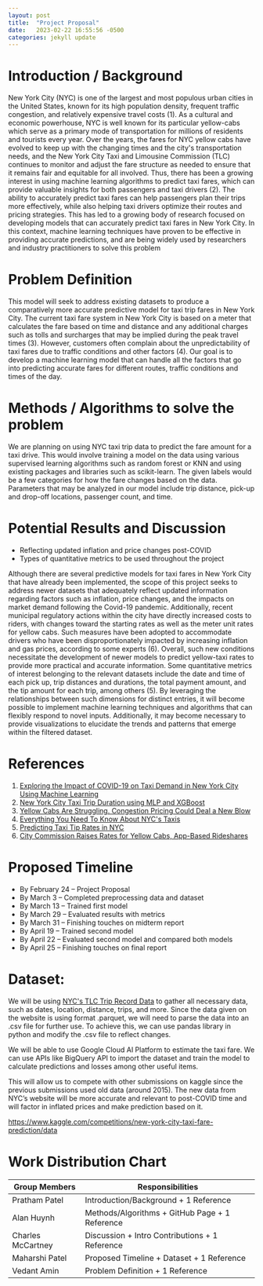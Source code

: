 ```yaml
---
layout: post
title:  "Project Proposal"
date:   2023-02-22 16:55:56 -0500
categories: jekyll update
---
```

# Introduction / Background

New York City (NYC) is one of the largest and most populous urban cities in the United States, known for its high population density, frequent traffic congestion, and relatively expensive travel costs (1). As a cultural and economic powerhouse, NYC is well known for its particular yellow-cabs which serve as a primary mode of transportation for millions of residents and tourists every year. Over the years, the fares for NYC yellow cabs have evolved to keep up with the changing times and the city's transportation needs, and the New York City Taxi and Limousine Commission (TLC) continues to monitor and adjust the fare structure as needed to ensure that it remains fair and equitable for all involved. Thus, there has been a growing interest in using machine learning algorithms to predict taxi fares, which can provide valuable insights for both passengers and taxi drivers (2). The ability to accurately predict taxi fares can help passengers plan their trips more effectively, while also helping taxi drivers optimize their routes and pricing strategies. This has led to a growing body of research focused on developing models that can accurately predict taxi fares in New York City. In this context, machine learning techniques have proven to be effective in providing accurate predictions, and are being widely used by researchers and industry practitioners to solve this problem

# Problem Definition

This model will seek to address existing datasets to produce a comparatively more accurate predictive model for taxi trip fares in New York City. The current taxi fare system in New York City is based on a meter that calculates the fare based on time and distance and any additional charges such as tolls and surcharges that may be implied during the peak travel times (3).  However, customers often complain about the unpredictability of taxi fares due to traffic conditions and other factors (4). Our goal is to develop a machine learning model that can handle all the factors that go into predicting accurate fares for different routes, traffic conditions and times of the day. 

# Methods / Algorithms to solve the problem

We are planning on using NYC taxi trip data to predict the fare amount for a taxi drive. This would involve training a model on the data using various supervised learning algorithms such as random forest or KNN and using existing packages and libraries such as scikit-learn. The given labels would be a few categories for how the fare changes based on the data. Parameters that may be analyzed in our model include trip distance, pick-up and drop-off locations, passenger count, and time.

# Potential Results and Discussion

- Reflecting updated inflation and price changes post-COVID
- Types of quantitative metrics to be used throughout the project

Although there are several predictive models for taxi fares in New York City that have already been implemented, the scope of this project seeks to address newer datasets that adequately reflect updated information regarding factors such as inflation, price changes, and the impacts on market demand following the Covid-19 pandemic. Additionally, recent municipal regulatory actions within the city have directly increased costs to riders, with changes toward the starting rates as well as the meter unit rates for yellow cabs. Such measures have been adopted to accommodate drivers who have been disproportionately impacted by increasing inflation and gas prices, according to some experts (6). Overall, such new conditions necessitate the development of newer models to predict yellow-taxi rates to provide more practical and accurate information. Some quantitative metrics of interest belonging to the relevant datasets include the date and time of each pick up, trip distances and durations, the total payment amount, and the tip amount for each trip, among others (5). By leveraging the relationships between such dimensions for distinct entries, it will become possible to implement machine learning techniques and algorithms that can flexibly respond to novel inputs. Additionally, it may become necessary to provide visualizations to elucidate the trends and patterns that emerge within the filtered dataset. 

# References

1. [Exploring the Impact of COVID-19 on Taxi Demand in New York City Using Machine Learning](https://www.proquest.com/docview/2672015744?pq-origsite=primo)
2. [New York City Taxi Trip Duration using MLP and XGBoost](https://link.springer.com/article/10.1007/s13198-021-01130-x)
3. [Yellow Cabs Are Struggling. Congestion Pricing Could Deal a New Blow](https://www.nytimes.com/2022/10/11/nyregion/nyc-traffic-yellow-cab-tolls.html)
4. [Everything You Need To Know About NYC's Taxis](https://www.thetravel.com/what-to-know-about-taxi-cabs-in-nyc-costs/)
5. [Predicting Taxi Tip Rates in NYC](https://cseweb.ucsd.edu//classes/sp15/cse190-c/reports/sp15/050.pdf)
6. [City Commission Raises Rates for Yellow Cabs, App-Based Rideshares](https://www.ny1.com/nyc/all-boroughs/news/2022/11/15/city-raises-rates-for-yellow-cabs-app-based-rideshares)

# Proposed Timeline
- By February 24 – Project Proposal
- By March 3 – Completed preprocessing data and dataset
- By March 13 – Trained first model
- By March 29 – Evaluated results with metrics
- By March 31 – Finishing touches on midterm report
- By April 19 – Trained second model
- By April 22 – Evaluated second model and compared both models
- By April 25 – Finishing touches on final report

# Dataset:

We will be using [NYC's TLC Trip Record Data](https://www.nyc.gov/site/tlc/about/tlc-trip-record-data.page) to gather all necessary data, such as dates, location, distance, trips, and more. Since the data given on the website is using format .parquet, we will need to parse the data into an .csv file for further use. To achieve this, we can use pandas library in python and modify the .csv file to reflect changes.

We will be able to use Google Cloud AI Platform to estimate the taxi fare. We can use APIs like BigQuery API to import the dataset and train the model to calculate predictions and losses among other useful items.

This will allow us to compete with other submissions on kaggle since the previous submissions used old data (around 2015). The new data from NYC’s website will be more accurate and relevant to post-COVID time and will factor in inflated prices and make prediction based on it.

<a href="https://www.kaggle.com/competitions/new-york-city-taxi-fare-prediction/data">https://www.kaggle.com/competitions/new-york-city-taxi-fare-prediction/data</a>

# Work Distribution Chart

| Group Members | Responsibilities |
| --- | ----------- |
| Pratham Patel | Introduction/Background + 1 Reference |
| Alan Huynh  | Methods/Algorithms + GitHub Page + 1 Reference |
| Charles McCartney | Discussion + Intro Contributions + 1 Reference |
| Maharshi Patel | Proposed Timeline + Dataset + 1 Reference |
| Vedant Amin | Problem Definition + 1 Reference |
